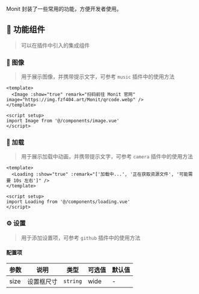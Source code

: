 <!--
 * @Author: fzf404
 * @Date: 2022-09-23 20:37:31
 * @LastEditors: fzf404 hi@fzf404.art
 * @LastEditTime: 2022-11-08 22:56:16
 * @Description: 功能封装
-->

Monit 封装了一些常用的功能，方便开发者使用。

## 🎃 功能组件

> 可以在插件中引入的集成组件

### 🎇 图像

> 用于展示图像，并携带提示文字，可参考 `music` 插件中的使用方法

```vue
<template>
  <Image :show="true" remark="扫码前往 Monit 官网" image="https://img.fzf404.art/Monit/qrcode.webp" />
</template>

<script setup>
import Image from '@/components/image.vue'
</script>
```

### 🎲 加载

> 用于展示加载中动画，并携带提示文字，可参考 `camera` 插件中的使用方法

```vue
<template>
  <Loading :show="true" :remark="['加载中...', '正在获取资源文件', '可能需要 10s 左右']" />
</template>

<script setup>
import Loading from '@/components/loading.vue'
</script>
```

### ⚙️ 设置

> 用于添加设置项，可参考 `github` 插件中的使用方法

#### 配置项

| 参数 | 说明       | 类型     | 可选值 | 默认值 |
| ---- | ---------- | -------- | ------ | ------ |
| size | 设置框尺寸 | `string` | wide   | -      |

```vue

```
